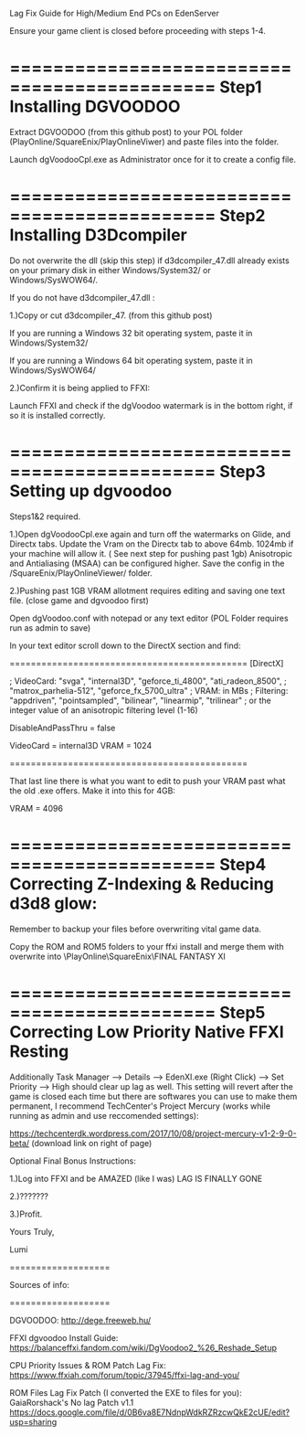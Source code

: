 
Lag Fix Guide for High/Medium End PCs on EdenServer

Ensure your game client is closed before proceeding with steps 1-4.


=============================================
Step1 Installing DGVOODOO 
=============================================

Extract DGVOODOO (from this github post) to your POL folder (PlayOnline/SquareEnix/PlayOnlineViwer) and paste files into the folder.

Launch dgVoodooCpl.exe as Administrator once for it to create a config file.

=============================================
Step2 Installing D3Dcompiler 
=============================================

Do not overwrite the dll (skip this step) if d3dcompiler_47.dll already exists on your primary disk in either Windows/System32/ or Windows/SysWOW64/.

If you do not have d3dcompiler_47.dll :

1.)Copy or cut d3dcompiler_47. (from this github post)

If you are running a Windows 32 bit operating system, paste it in Windows/System32/

If you are running a Windows 64 bit operating system, paste it in Windows/SysWOW64/


2.)Confirm it is being applied to FFXI:
 
Launch FFXI and check if the dgVoodoo watermark is in the bottom right, if so it is installed correctly.

=============================================
Step3 Setting up dgvoodoo 
=============================================
Steps1&2 required.

1.)Open dgVoodooCpl.exe again and turn off the watermarks on Glide, and Directx tabs.
Update the Vram on the Directx tab to above 64mb. 1024mb if your machine will allow it. ( See next step for pushing past 1gb)
Anisotropic and Antialiasing (MSAA) can be configured higher.
Save the config in the /SquareEnix/PlayOnlineViewer/ folder.

2.)Pushing past 1GB VRAM allotment requires editing and saving one text file. (close game and dgvoodoo first)

Open dgVoodoo.conf with notepad or any text editor (POL Folder requires run as admin to save)

In your text editor scroll down to the DirectX section and find:

=============================================
[DirectX]

;  VideoCard: "svga", "internal3D", "geforce_ti_4800", "ati_radeon_8500",
;             "matrox_parhelia-512", "geforce_fx_5700_ultra"
;       VRAM: in MBs
;  Filtering: "appdriven", "pointsampled", "bilinear", "linearmip", "trilinear"
;             or the integer value of an anisotropic filtering level (1-16)

DisableAndPassThru                  = false

VideoCard                           = internal3D
VRAM                                = 1024

=============================================

That last line there is what you want to edit to push your VRAM past what the old .exe offers. Make it into this for 4GB:

VRAM                                = 4096


=============================================
Step4 Correcting Z-Indexing & Reducing d3d8 glow: 
=============================================

Remember to backup your files before overwriting vital game data.


Copy the ROM and ROM5 folders to your ffxi install and merge them with overwrite into \PlayOnline\SquareEnix\FINAL FANTASY XI


=============================================
Step5 Correcting Low Priority Native FFXI Resting 
=============================================

Additionally Task Manager --> Details --> EdenXI.exe (Right Click) --> Set Priority --> High should clear up lag as well.
This setting will revert after the game is closed each time but there are softwares you can use to make them permanent, I recommend TechCenter's Project Mercury (works while running as admin and use reccomended settings):

https://techcenterdk.wordpress.com/2017/10/08/project-mercury-v1-2-9-0-beta/ (download link on right of page)





Optional Final Bonus Instructions:

1.)Log into FFXI and be AMAZED (like I was) LAG IS FINALLY GONE

2.)???????

3.)Profit.



Yours Truly,

Lumi


===================

Sources of info:

===================

DGVOODOO:
http://dege.freeweb.hu/

FFXI dgvoodoo Install Guide:
https://balanceffxi.fandom.com/wiki/DgVoodoo2_%26_Reshade_Setup

CPU Priority Issues & ROM Patch Lag Fix:
https://www.ffxiah.com/forum/topic/37945/ffxi-lag-and-you/

ROM Files Lag Fix Patch (I converted the EXE to files for you):
GaiaRorshack's No lag Patch v1.1
https://docs.google.com/file/d/0B6va8E7NdnpWdkRZRzcwQkE2cUE/edit?usp=sharing
